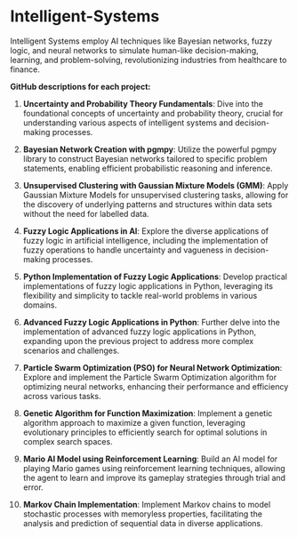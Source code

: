 # Intelligent-Systems

Intelligent Systems employ AI techniques like Bayesian networks, fuzzy logic, and neural networks to simulate human-like decision-making, learning, and problem-solving, revolutionizing industries from healthcare to finance.


**GitHub descriptions for each project:**

1. **Uncertainty and Probability Theory Fundamentals**: Dive into the foundational concepts of uncertainty and probability theory, crucial for understanding various aspects of intelligent systems and decision-making processes.

2. **Bayesian Network Creation with pgmpy**: Utilize the powerful pgmpy library to construct Bayesian networks tailored to specific problem statements, enabling efficient probabilistic reasoning and inference.

3. **Unsupervised Clustering with Gaussian Mixture Models (GMM)**: Apply Gaussian Mixture Models for unsupervised clustering tasks, allowing for the discovery of underlying patterns and structures within data sets without the need for labelled data.

4. **Fuzzy Logic Applications in AI**: Explore the diverse applications of fuzzy logic in artificial intelligence, including the implementation of fuzzy operations to handle uncertainty and vagueness in decision-making processes.

5. **Python Implementation of Fuzzy Logic Applications**: Develop practical implementations of fuzzy logic applications in Python, leveraging its flexibility and simplicity to tackle real-world problems in various domains.

6. **Advanced Fuzzy Logic Applications in Python**: Further delve into the implementation of advanced fuzzy logic applications in Python, expanding upon the previous project to address more complex scenarios and challenges.

7. **Particle Swarm Optimization (PSO) for Neural Network Optimization**: Explore and implement the Particle Swarm Optimization algorithm for optimizing neural networks, enhancing their performance and efficiency across various tasks.

8. **Genetic Algorithm for Function Maximization**: Implement a genetic algorithm approach to maximize a given function, leveraging evolutionary principles to efficiently search for optimal solutions in complex search spaces.

9. **Mario AI Model using Reinforcement Learning**: Build an AI model for playing Mario games using reinforcement learning techniques, allowing the agent to learn and improve its gameplay strategies through trial and error.

10. **Markov Chain Implementation**: Implement Markov chains to model stochastic processes with memoryless properties, facilitating the analysis and prediction of sequential data in diverse applications.
